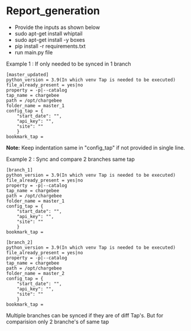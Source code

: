 # Report_generation

* Provide the inputs as shown below
* sudo apt-get install whiptail
* sudo apt-get install -y boxes
* pip install -r requirements.txt
* run main.py file

Example 1 : If only needed to be synced in 1 branch 
```
[master_updated]
python_version = 3.9(In which venv Tap is needed to be executed)
file_already_present = yes|no
property = -p|--catalog
tap_name = chargebee
path = /opt/chargebee
folder_name = master_1
config_tap = {
    "start_date": "",
    "api_key": "",
    "site": ""
    }
bookmark_tap =
```
**Note:** Keep indentation same in "config_tap" if not provided in single line.

Example 2 : Sync and compare 2 branches same tap
```
[branch_1]
python_version = 3.9(In which venv Tap is needed to be executed)
file_already_present = yes|no
property = -p|--catalog
tap_name = chargebee
path = /opt/chargebee
folder_name = master_1
config_tap = {
    "start_date": "",
    "api_key": "",
    "site": ""
    }
bookmark_tap =

[branch_2]
python_version = 3.9(In which venv Tap is needed to be executed)
file_already_present = yes|no
property = -p|--catalog
tap_name = chargebee
path = /opt/chargebee
folder_name = master_2
config_tap = {
    "start_date": "",
    "api_key": "",
    "site": ""
    }
bookmark_tap =
```
Multiple branches can be synced if they are of diff Tap's. But for comparision only 2 branche's of same tap 
